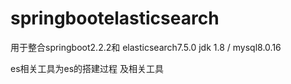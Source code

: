 # springbootelasticsearch
用于整合springboot2.2.2和 elasticsearch7.5.0
jdk 1.8 / mysql8.0.16

es相关工具为es的搭建过程 及相关工具
